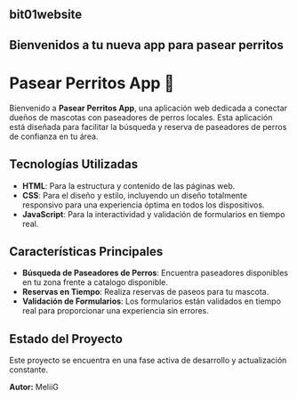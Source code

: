 ## bit01website
## Bienvenidos a tu nueva app para pasear perritos

# Pasear Perritos App 🐾

Bienvenido a **Pasear Perritos App**, una aplicación web dedicada a conectar dueños de mascotas con paseadores de perros locales. Esta aplicación está diseñada para facilitar la búsqueda y reserva de paseadores de perros de confianza en tu área.

## Tecnologías Utilizadas

- **HTML**: Para la estructura y contenido de las páginas web.
- **CSS**: Para el diseño y estilo, incluyendo un diseño totalmente responsivo para una experiencia óptima en todos los dispositivos.
- **JavaScript**: Para la interactividad y validación de formularios en tiempo real.
  
## Características Principales

- **Búsqueda de Paseadores de Perros**: Encuentra paseadores disponibles en tu zona frente a catalogo disponible.
- **Reservas en Tiempo**: Realiza reservas de paseos para tu mascota.
- **Validación de Formularios**: Los formularios están validados en tiempo real para proporcionar una experiencia sin errores.

## Estado del Proyecto

Este proyecto se encuentra en una fase activa de desarrollo y actualización constante.


**Autor:** MeliiG
